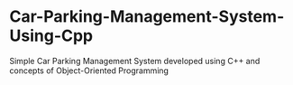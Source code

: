 # Car-Parking-Management-System-Using-Cpp
Simple Car Parking Management System developed using C++ and concepts of Object-Oriented Programming
